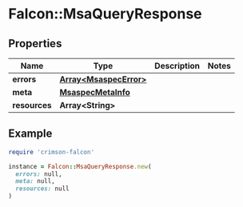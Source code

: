 # Falcon::MsaQueryResponse

## Properties

| Name | Type | Description | Notes |
| ---- | ---- | ----------- | ----- |
| **errors** | [**Array&lt;MsaspecError&gt;**](MsaspecError.md) |  |  |
| **meta** | [**MsaspecMetaInfo**](MsaspecMetaInfo.md) |  |  |
| **resources** | **Array&lt;String&gt;** |  |  |

## Example

```ruby
require 'crimson-falcon'

instance = Falcon::MsaQueryResponse.new(
  errors: null,
  meta: null,
  resources: null
)
```

